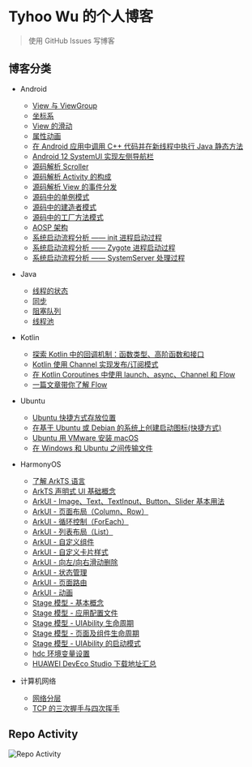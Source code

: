 # Tyhoo Wu 的个人博客

> 使用 GitHub Issues 写博客

## 博客分类

+ Android
  + [View 与 ViewGroup](https://github.com/cnwutianhao/blog/issues/16)
  + [坐标系](https://github.com/cnwutianhao/blog/issues/17)
  + [View 的滑动](https://github.com/cnwutianhao/blog/issues/18)
  + [属性动画](https://github.com/cnwutianhao/blog/issues/19)
  + [在 Android 应用中调用 C++ 代码并在新线程中执行 Java 静态方法](https://github.com/cnwutianhao/blog/issues/1)
  + [Android 12 SystemUI 实现左侧导航栏](https://github.com/cnwutianhao/blog/issues/2)
  + [源码解析 Scroller](https://github.com/cnwutianhao/blog/issues/20)
  + [源码解析 Activity 的构成](https://github.com/cnwutianhao/blog/issues/21)
  + [源码解析 View 的事件分发](https://github.com/cnwutianhao/blog/issues/22)
  + [源码中的单例模式](https://github.com/cnwutianhao/blog/issues/30)
  + [源码中的建造者模式](https://github.com/cnwutianhao/blog/issues/31)
  + [源码中的工厂方法模式](https://github.com/cnwutianhao/blog/issues/33)
  + [AOSP 架构](https://github.com/cnwutianhao/blog/issues/32)
  + [系统启动流程分析 —— init 进程启动过程](https://github.com/cnwutianhao/blog/issues/35)
  + [系统启动流程分析 —— Zygote 进程启动过程](https://github.com/cnwutianhao/blog/issues/38)
  + [系统启动流程分析 —— SystemServer 处理过程](https://github.com/cnwutianhao/blog/issues/42)

+ Java
  + [线程的状态](https://github.com/cnwutianhao/blog/issues/23)
  + [同步](https://github.com/cnwutianhao/blog/issues/24)
  + [阻塞队列](https://github.com/cnwutianhao/blog/issues/25)
  + [线程池](https://github.com/cnwutianhao/blog/issues/26)

+ Kotlin
  + [探索 Kotlin 中的回调机制：函数类型、高阶函数和接口](https://github.com/cnwutianhao/blog/issues/3)
  + [Kotlin 使用 Channel 实现发布/订阅模式](https://github.com/cnwutianhao/blog/issues/4)
  + [在 Kotlin Coroutines 中使用 launch、async、Channel 和 Flow](https://github.com/cnwutianhao/blog/issues/5)
  + [一篇文章带你了解 Flow](https://github.com/cnwutianhao/blog/issues/46)

+ Ubuntu
  + [Ubuntu 快捷方式存放位置](https://github.com/cnwutianhao/blog/issues/6)
  + [在基于 Ubuntu 或 Debian 的系统上创建启动图标(快捷方式)](https://github.com/cnwutianhao/blog/issues/10)
  + [Ubuntu 用 VMware 安装 macOS](https://github.com/cnwutianhao/blog/issues/41)
  + [在 Windows 和 Ubuntu 之间传输文件](https://github.com/cnwutianhao/blog/issues/44)

+ HarmonyOS
  + [了解 ArkTS 语言](https://github.com/cnwutianhao/blog/issues/7)
  + [ArkTS 声明式 UI 基础概念](https://github.com/cnwutianhao/blog/issues/8)
  + [ArkUI - Image、Text、TextInput、Button、Slider 基本用法](https://github.com/cnwutianhao/blog/issues/9)
  + [ArkUI - 页面布局（Column、Row）](https://github.com/cnwutianhao/blog/issues/11)
  + [ArkUI - 循环控制（ForEach）](https://github.com/cnwutianhao/blog/issues/13)
  + [ArkUI - 列表布局（List）](https://github.com/cnwutianhao/blog/issues/14)
  + [ArkUI - 自定义组件](https://github.com/cnwutianhao/blog/issues/15)
  + [ArkUI - 自定义卡片样式](https://github.com/cnwutianhao/blog/issues/29)
  + [ArkUI - 向左/向右滑动删除](https://github.com/cnwutianhao/blog/issues/34)
  + [ArkUI - 状态管理](https://github.com/cnwutianhao/blog/issues/36)
  + [ArkUI - 页面路由](https://github.com/cnwutianhao/blog/issues/37)
  + [ArkUI - 动画](https://github.com/cnwutianhao/blog/issues/43)
  + [Stage 模型 - 基本概念](https://github.com/cnwutianhao/blog/issues/45)
  + [Stage 模型 - 应用配置文件](https://github.com/cnwutianhao/blog/issues/47)
  + [Stage 模型 - UIAbility 生命周期](https://github.com/cnwutianhao/blog/issues/48)
  + [Stage 模型 - 页面及组件生命周期](https://github.com/cnwutianhao/blog/issues/49)
  + [Stage 模型 - UIAbility 的启动模式](https://github.com/cnwutianhao/blog/issues/50)
  + [hdc 环境变量设置](https://github.com/cnwutianhao/blog/issues/12)
  + [HUAWEI DevEco Studio 下载地址汇总](https://github.com/cnwutianhao/blog/issues/51)

+ 计算机网络
  + [网络分层](https://github.com/cnwutianhao/blog/issues/27)
  + [TCP 的三次握手与四次挥手](https://github.com/cnwutianhao/blog/issues/28)

## Repo Activity

![Repo Activity](https://repobeats.axiom.co/api/embed/a10f09b5d6b3b788d6181535b6027a84589493e0.svg "Repobeats analytics image")
